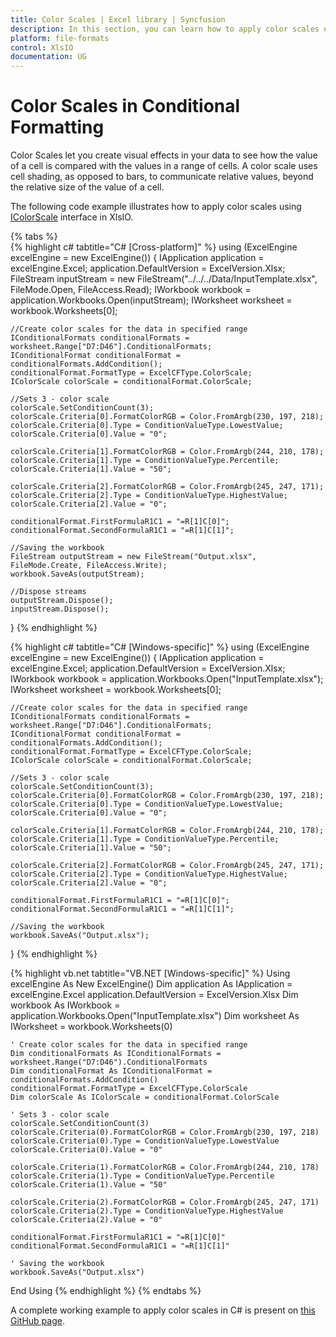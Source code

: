 ```yaml
---
title: Color Scales | Excel library | Syncfusion
description: In this section, you can learn how to apply color scales using conditional formatting in an Excel document with XlsIO
platform: file-formats
control: XlsIO
documentation: UG
---
```


# Color Scales in Conditional Formatting

Color Scales let you create visual effects in your data to see how the value of a cell is compared with the values in a range of cells. A color scale uses cell shading, as opposed to bars, to communicate relative values, beyond the relative size of the value of a cell.

The following code example illustrates how to apply color scales using [IColorScale](https://help.syncfusion.com/cr/file-formats/Syncfusion.XlsIO.IColorScale.html) interface in XlsIO.

{% tabs %}  
{% highlight c# tabtitle="C# [Cross-platform]" %}
using (ExcelEngine excelEngine = new ExcelEngine())
{
    IApplication application = excelEngine.Excel;
    application.DefaultVersion = ExcelVersion.Xlsx;
    FileStream inputStream = new FileStream("../../../Data/InputTemplate.xlsx", FileMode.Open, FileAccess.Read);
    IWorkbook workbook = application.Workbooks.Open(inputStream);
    IWorksheet worksheet = workbook.Worksheets[0];

    //Create color scales for the data in specified range
    IConditionalFormats conditionalFormats = worksheet.Range["D7:D46"].ConditionalFormats;
    IConditionalFormat conditionalFormat = conditionalFormats.AddCondition();
    conditionalFormat.FormatType = ExcelCFType.ColorScale;
    IColorScale colorScale = conditionalFormat.ColorScale;

    //Sets 3 - color scale
    colorScale.SetConditionCount(3);
    colorScale.Criteria[0].FormatColorRGB = Color.FromArgb(230, 197, 218);
    colorScale.Criteria[0].Type = ConditionValueType.LowestValue;
    colorScale.Criteria[0].Value = "0";

    colorScale.Criteria[1].FormatColorRGB = Color.FromArgb(244, 210, 178);
    colorScale.Criteria[1].Type = ConditionValueType.Percentile;
    colorScale.Criteria[1].Value = "50";

    colorScale.Criteria[2].FormatColorRGB = Color.FromArgb(245, 247, 171);
    colorScale.Criteria[2].Type = ConditionValueType.HighestValue;
    colorScale.Criteria[2].Value = "0";

    conditionalFormat.FirstFormulaR1C1 = "=R[1]C[0]";
    conditionalFormat.SecondFormulaR1C1 = "=R[1]C[1]";

    //Saving the workbook
    FileStream outputStream = new FileStream("Output.xlsx", FileMode.Create, FileAccess.Write);
    workbook.SaveAs(outputStream);

    //Dispose streams
    outputStream.Dispose();
    inputStream.Dispose();
}
{% endhighlight %}

{% highlight c# tabtitle="C# [Windows-specific]" %}
using (ExcelEngine excelEngine = new ExcelEngine())
{
    IApplication application = excelEngine.Excel;
    application.DefaultVersion = ExcelVersion.Xlsx;
    IWorkbook workbook = application.Workbooks.Open("InputTemplate.xlsx");
    IWorksheet worksheet = workbook.Worksheets[0];

    //Create color scales for the data in specified range
    IConditionalFormats conditionalFormats = worksheet.Range["D7:D46"].ConditionalFormats;
    IConditionalFormat conditionalFormat = conditionalFormats.AddCondition();
    conditionalFormat.FormatType = ExcelCFType.ColorScale;
    IColorScale colorScale = conditionalFormat.ColorScale;

    //Sets 3 - color scale
    colorScale.SetConditionCount(3);
    colorScale.Criteria[0].FormatColorRGB = Color.FromArgb(230, 197, 218);
    colorScale.Criteria[0].Type = ConditionValueType.LowestValue;
    colorScale.Criteria[0].Value = "0";

    colorScale.Criteria[1].FormatColorRGB = Color.FromArgb(244, 210, 178);
    colorScale.Criteria[1].Type = ConditionValueType.Percentile;
    colorScale.Criteria[1].Value = "50";

    colorScale.Criteria[2].FormatColorRGB = Color.FromArgb(245, 247, 171);
    colorScale.Criteria[2].Type = ConditionValueType.HighestValue;
    colorScale.Criteria[2].Value = "0";

    conditionalFormat.FirstFormulaR1C1 = "=R[1]C[0]";
    conditionalFormat.SecondFormulaR1C1 = "=R[1]C[1]";

    //Saving the workbook
    workbook.SaveAs("Output.xlsx");
}
{% endhighlight %}

{% highlight vb.net tabtitle="VB.NET [Windows-specific]" %}
Using excelEngine As New ExcelEngine()
    Dim application As IApplication = excelEngine.Excel
    application.DefaultVersion = ExcelVersion.Xlsx
    Dim workbook As IWorkbook = application.Workbooks.Open("InputTemplate.xlsx")
    Dim worksheet As IWorksheet = workbook.Worksheets(0)

    ' Create color scales for the data in specified range
    Dim conditionalFormats As IConditionalFormats = worksheet.Range("D7:D46").ConditionalFormats
    Dim conditionalFormat As IConditionalFormat = conditionalFormats.AddCondition()
    conditionalFormat.FormatType = ExcelCFType.ColorScale
    Dim colorScale As IColorScale = conditionalFormat.ColorScale

    ' Sets 3 - color scale
    colorScale.SetConditionCount(3)
    colorScale.Criteria(0).FormatColorRGB = Color.FromArgb(230, 197, 218)
    colorScale.Criteria(0).Type = ConditionValueType.LowestValue
    colorScale.Criteria(0).Value = "0"

    colorScale.Criteria(1).FormatColorRGB = Color.FromArgb(244, 210, 178)
    colorScale.Criteria(1).Type = ConditionValueType.Percentile
    colorScale.Criteria(1).Value = "50"

    colorScale.Criteria(2).FormatColorRGB = Color.FromArgb(245, 247, 171)
    colorScale.Criteria(2).Type = ConditionValueType.HighestValue
    colorScale.Criteria(2).Value = "0"

    conditionalFormat.FirstFormulaR1C1 = "=R[1]C[0]"
    conditionalFormat.SecondFormulaR1C1 = "=R[1]C[1]"

    ' Saving the workbook
    workbook.SaveAs("Output.xlsx")
End Using
{% endhighlight %}
{% endtabs %}

A complete working example to apply color scales in C# is present on [this GitHub page]().